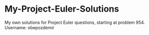 # My-Project-Euler-Solutions
My own solutions for Project Euler questions, starting at problem 954. Username: obepozdemir
